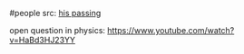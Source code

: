 #people 
src: [his passing](http://wavefunction.fieldofscience.com/2021/07/steven-weinberg-1933-2021.html) 

open question in physics: https://www.youtube.com/watch?v=HaBd3HJ23YY